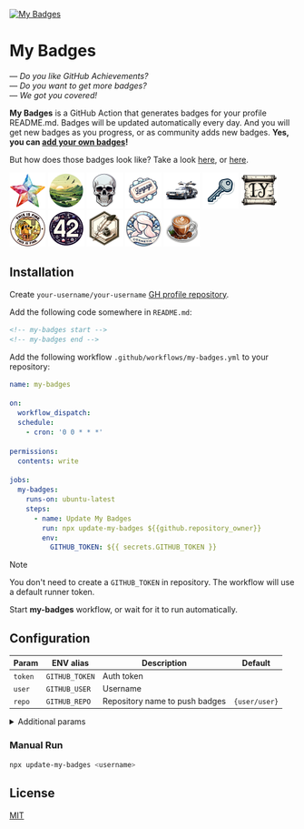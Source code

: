 <a href="https://github.com/my-badges/my-badges"><img src=".github/my-badges.png" alt="My Badges"></a> 

# My Badges

— _Do you like GitHub Achievements?_  
— _Do you want to get more badges?_  
— _We got you covered!_

**My Badges** is a GitHub Action that generates badges for your profile README.md.
Badges will be updated automatically every day. And you will get new badges as you progress, or
as community adds new badges. **Yes, you can [add your own badges](CONTRIBUTING.md)!**

But how does those badges look like? Take a look [here](https://github.com/antonmedv),
or [here](https://github.com/antongolub).

<p>
<img src="badges/stars/stars-20000.png" alt="stars-20000" width="64">
<img src="badges/time-of-commit/morning-commits.png" alt="morning-commits" width="64">
<img src="badges/dead-commit/dead-commit.png" alt="dead-commit" width="64">
<img src="badges/bad-words/bad-words.png" alt="bad-words" width="64">
<img src="badges/delorean/delorean.png" alt="delorean" width="64">
<img src="badges/public-keys/public-keys-1.png" alt="public-keys-1" width="64">
<img src="badges/old-issue/old-issue-1.png" alt="old-issue-1" width="64">
<img src="badges/this-is-fine/this-is-fine.png" alt="this-is-fine" width="64">
<img src="badges/the-ultimate-question/the-ultimate-question.png" alt="the-ultimate-question" width="64">
<img src="badges/favorite-word/favorite-word.png" alt="favorite-word" width="64">
<img src="badges/cosmetic-commit/cosmetic-commit.png" alt="cosmetic-commit" width="64">
<img src="badges/cafe-commit/cafe-commit.png" alt="cafe-commit" width="64">
</p>

## Installation

Create `your-username/your-username` [GH profile repository](https://docs.github.com/en/account-and-profile/setting-up-and-managing-your-github-profile/customizing-your-profile/managing-your-profile-readme).

Add the following code somewhere in `README.md`:

```html
<!-- my-badges start -->
<!-- my-badges end -->
```

Add the following workflow `.github/workflows/my-badges.yml` to your repository:

```yaml
name: my-badges

on:
  workflow_dispatch:
  schedule:
    - cron: '0 0 * * *'

permissions:
  contents: write

jobs:
  my-badges:
    runs-on: ubuntu-latest
    steps:
      - name: Update My Badges
        run: npx update-my-badges ${{github.repository_owner}}
        env:
          GITHUB_TOKEN: ${{ secrets.GITHUB_TOKEN }}
```

> [!NOTE]
> You don't need to create a `GITHUB_TOKEN` in repository. The workflow will use a default runner token.

Start **my-badges** workflow, or wait for it to run automatically.

## Configuration

| Param   | ENV alias      | Description                    | Default       |
|---------|----------------|--------------------------------|---------------|
| `token` | `GITHUB_TOKEN` | Auth token                     |               |
| `user`  | `GITHUB_USER`  | Username                       |               |
| `repo`  | `GITHUB_REPO`  | Repository name to push badges | `{user/user}` |

<details>
<summary>Additional params</summary>

| Param     | Description                                                                                                                                             | Default |
|-----------|---------------------------------------------------------------------------------------------------------------------------------------------------------|---------|
| `data`    | Path to JSON to generate badges. If empty, required data will be obtained from the GH API                                                               |         |
| `size`    | Badge size for README.md, px                                                                                                                            | 64      |
| `dryrun`  | Generate badges, but skip pushing them to git                                                                                                           |         |
| `pick`    | List of badges to pick. Pass `--pick="a-commit,ab-commit,revert-revert-commit"` to generate only the specified entries. If empty gets all of them       |         |
| `omit`    | List of badges to exclude. For example, if you're too shy to flex your stars: `--omit:stars-100,stars-500,stars-1000` or even shorter `--omit:stars-*`  |         |
| `compact` | Represent the highest tier badges in README.md. For example, If you have both `stars-100` and `stars-500` achievements, only the last one will be shown |         |

</details>

### Manual Run

```sh
npx update-my-badges <username>
```

## License

[MIT](LICENSE)
